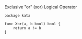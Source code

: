 Exclusive "or" (xor) Logical Operator

    package kata
    
    func Xor(a, b bool) bool {
        return a != b
    }
